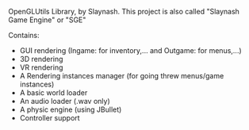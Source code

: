 OpenGLUtils Library, by Slaynash.
This project is also called "Slaynash Game Engine" or "SGE"

Contains:
- GUI rendering (Ingame: for inventory,... and Outgame: for menus,...)
- 3D rendering
- VR rendering
- A Rendering instances manager (for going threw menus/game instances)
- A basic world loader
- An audio loader (.wav only)
- A physic engine (using JBullet)
- Controller support